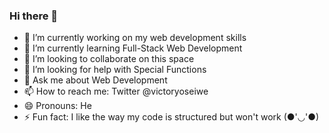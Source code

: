 ### Hi there 👋
- 🔭 I’m currently working on my web development skills
- 🌱 I’m currently learning Full-Stack Web Development
- 👯 I’m looking to collaborate on this space
- 🤔 I’m looking for help with Special Functions
- 💬 Ask me about Web Development
- 📫 How to reach me: Twitter @victoryoseiwe
- 😄 Pronouns: He
- ⚡ Fun fact: I like the way my code is structured but won't work (●'◡'●)

<!--
**VictoryOseiwe/VictoryOseiwe** is a ✨ _special_ ✨ repository because its `README.md` (this file) appears on your GitHub profile.

Here are some ideas to get you started:

- 🔭 I’m currently working on ...
- 🌱 I’m currently learning ...
- 👯 I’m looking to collaborate on ...
- 🤔 I’m looking for help with ...
- 💬 Ask me about ...
- 📫 How to reach me: ...
- 😄 Pronouns: ...
- ⚡ Fun fact: ...
-->
